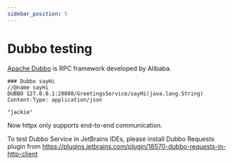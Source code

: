 ```yaml
---
sidebar_position: 5
---
```


# Dubbo testing

[Apache Dubbo](https://dubbo.apache.org/)  is RPC framework developed by Alibaba.

```
### Dubbo sayHi
//@name sayHi
DUBBO 127.0.0.1:20880/GreetingsService/sayHi(java.lang.String)
Content-Type: application/json

"jackie"
```

Now httpx only supports end-to-end communication.

To test Dubbo Service in JetBrains IDEs, please install Dubbo Requests plugin from https://plugins.jetbrains.com/plugin/18570-dubbo-requests-in-http-client 

